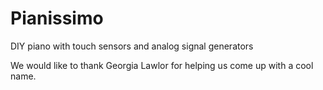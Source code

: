 # Pianissimo
DIY piano with touch sensors and analog signal generators


We would like to thank Georgia Lawlor for helping us come up with a cool name.
